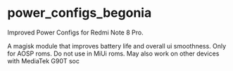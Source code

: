 # power_configs_begonia
Improved Power Configs for Redmi Note 8 Pro.


A magisk module that improves battery life and overall ui smoothness. Only for AOSP roms. Do not use in MiUi roms. May also work on other devices with MediaTek G90T soc
